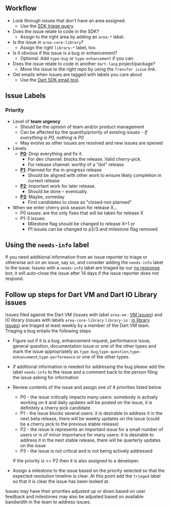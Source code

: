 ## Workflow

* Look through issues that don't have an area assigned.
  * Use the [SDK triage query].
* Does the issue relate to code in the SDK?
  * Assign to the right area by adding an `area-*` label.
* Is the issue in `area-core-library`?
  * Assign the right `library-*` label, too.
* Is it obvious if the issue is a bug or enhancement?
  * Optional: Add `type-bug` or `type-enhancement` if you can.
* Does the issue relate to code in another `dart-lang` project/package?
  * Move the issue to the right repo by using the `Transfer issue` link.
* Get emails when issues are tagged with labels you care about
  * Use the [Dart SDK email tool].

## Issue Labels

### Priority

* Level of **team urgency**
  * Should be the opinion of team and/or product management
  * Can be affected by the quantity/priority of existing issues - *If everything is P0, nothing is P0*
  * May evolve as other issues are resolved and new issues are opened
* Levels
  * **[P0][]**: Drop everything and fix it.
    * For dev channel: blocks the release. Valid cherry-pick.
    * For release channel: worthy of a "dot" release
  * **[P1][]**: Planned for the in-progress release
    * Should be aligned with other work to ensure likely completion in current release
  * **[P2][]**: Important work for later release.
    * Should be done – eventually.
  * **[P3][]**: Maybe, someday
    * First candidates to close as "closed-not-planned"
* When we enter cherry pick season for release X...
    * P0 issues: are the only fixes that will be taken for release X
    * P1-3 issues:
      * Milestone flag should be changed to release X+1 or
      * P1 issues can be changed to p2/3 and milestone flag removed

## Using the `needs-info` label

If you need additional information from an issue reporter to triage or otherwise act
on an issue, say so, and consider adding the `needs-info` label to the issue. Issues
with a `needs-info` label are triaged by our [no response] bot; it will auto-close
the issue after 14 days if the issue reporter does not respond.

## Follow up steps for Dart VM and Dart IO Library issues

Issues filed against the Dart VM (issues with label `area-vm` : [VM issues](https://github.com/dart-lang/sdk/issues?q=is%3Aissue+is%3Aopen+label%3Aarea-vm+)) and IO library (issues with labels `area-core-library` `library-io` : [io library issues](https://github.com/dart-lang/sdk/issues?q=is%3Aissue+is%3Aopen+label%3Aarea-core-library+label%3Alibrary-io)) are triaged at least weekly by a member of the Dart VM team.
Triaging a bug entails the following steps
* Figure out if it is a bug, enhancement request, performance issue, general question, documentation issue or one of the other types and mark the issue appropriately as `type-bug`,`type-question`,`type-enhancement`,`type-performance` or one of the other types.
* If additional information is needed for addressing the bug please add the label `needs-info` to the issue and a comment back to the person filing the issue asking for information
* Review contents of the issue and assign one of 4 priorities listed below

  * P0 - the issue critically impacts many users: somebody is actively working on it and daily updates will be posted on the issue, it is definitely a cherry pick candidate
  * P1 - the issue blocks several users: it is desirable to address it in the next beta release, there will be weekly updates on the issue (could be a cherry pick to the previous stable release)
  * P2 - the issue is represents an important issue for a small number of users or is of minor importance for many users: it is desirable to address it in the next stable release, there will be quarterly updates on the issue
  * P3 - the issue is not critical and is not being actively addressed

  If the priority is <= P2 then it is also assigned to a developer.

* Assign a milestone to the issue based on the priority selected so that the expected resolution timeline is clear. At this point add the `triaged` label so that it is clear the issue has been looked at.

Issues may have their priorities adjusted up or down based on user feedback and milestones may also be adjusted based on available bandwidth in the team to address issues.

[SDK triage query]: https://goto.google.com/dart-triage
[Dart SDK email tool]: https://dart-github-label-notifier.web.app
[P0]: https://github.com/dart-lang/sdk/labels/P0
[P1]: https://github.com/dart-lang/sdk/labels/P1
[P2]: https://github.com/dart-lang/sdk/labels/P2
[P3]: https://github.com/dart-lang/sdk/labels/P3
[no response]: https://github.com/dart-lang/sdk/blob/main/.github/workflows/no-response.yml
